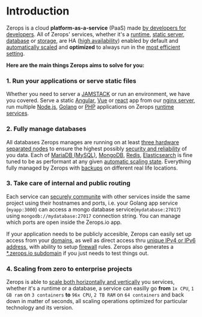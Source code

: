# Introduction

Zerops is a cloud **platform-as-a-service** (PaaS) made [by developers for developers](/documents/overview/made-for-developers). All of Zerops' services, whether it's a [runtime](), [static server](), [database]() or [storage](), are HA ([high availability]()) enabled by default and [automatically scaled]() and **optimized** to always run in the [most efficient setting]().

**Here are the main things Zerops aims to solve for you:**

### 1. Run your applications or serve static files

Whether you need to server a [JAMSTACK]() or run an environment, we have you covered. Serve a static [Angular](), [Vue]() or [react]() app from our [nginx server](), run multiple [Node.js](), [Golang]() or [PHP]() applications on Zerops [runtime services]().


### 2. Fully manage databases

All databases Zerops manages are running on at least [three hardware separated nodes]() to ensure the highest possibly [security and reliability]() of you data. Each of [MariaDB (MySQL)](), [MongoDB](), [Redis](), [Elasticsearch]() is fine tuned to be as performant at any given [automatic scaling state](). Everything fully managed by Zerops with [backups]() on different real life locations.

### 3. Take care of internal and public routing

Each service can [securely communite]() with other services inside the same project using their hostnames and ports, i.e. your Golang app service (`myapp:3000`) can access a mongo database service(`mydatabase:27017`) using `mongodb://mydatabase:27017` connection string. You can manage which ports are open inside the Zerops.io app.

If your application needs to be publicly accesible, Zerops can easily set up access from your [domains](), as well as direct access thru [unique IPv4 or IPv6 address](), with ability to setup [firewall]() rules. Zerops also generates a [*.zerops.io subdomain]() if you just needs to test things out.

### 4. Scaling from zero to enterprise projects

Zerops is able to [scale both horizontally and vertically]() you services, whether it's a runtime or a database, a service can easilly go **from** `1x CPU`, `1 GB ram` on `3 containers` **to** `96x CPU`, `2 TB RAM` on `64 containers` and back down in matter of seconds, all scaling operations optimized for particular technology and its version.
